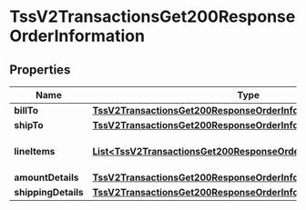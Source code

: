 
# TssV2TransactionsGet200ResponseOrderInformation

## Properties
Name | Type | Description | Notes
------------ | ------------- | ------------- | -------------
**billTo** | [**TssV2TransactionsGet200ResponseOrderInformationBillTo**](TssV2TransactionsGet200ResponseOrderInformationBillTo.md) |  |  [optional]
**shipTo** | [**TssV2TransactionsGet200ResponseOrderInformationShipTo**](TssV2TransactionsGet200ResponseOrderInformationShipTo.md) |  |  [optional]
**lineItems** | [**List&lt;TssV2TransactionsGet200ResponseOrderInformationLineItems&gt;**](TssV2TransactionsGet200ResponseOrderInformationLineItems.md) | Transaction Line Item data. |  [optional]
**amountDetails** | [**TssV2TransactionsGet200ResponseOrderInformationAmountDetails**](TssV2TransactionsGet200ResponseOrderInformationAmountDetails.md) |  |  [optional]
**shippingDetails** | [**TssV2TransactionsGet200ResponseOrderInformationShippingDetails**](TssV2TransactionsGet200ResponseOrderInformationShippingDetails.md) |  |  [optional]



